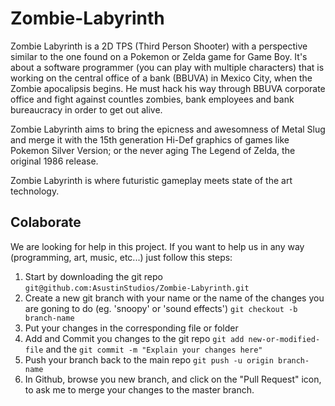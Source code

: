 Zombie-Labyrinth
================

Zombie Labyrinth is a 2D TPS (Third Person Shooter) with a perspective similar to the one found on a Pokemon or Zelda game for Game Boy. It's about a software programmer (you can play with multiple characters) that is working on the central office of a bank (BBUVA) in Mexico City, when the Zombie apocalipsis begins. He must hack his way through BBUVA corporate office and fight against countles zombies, bank employees and bank bureaucracy in order to get out alive.

Zombie Labyrinth aims to bring the epicness and awesomness of Metal Slug and merge it with the 15th generation Hi-Def graphics of games like Pokemon Silver Version; or the never aging The Legend of Zelda, the original 1986 release.

Zombie Labyrinth is where futuristic gameplay meets state of the art technology.

Colaborate
----------

We are looking for help in this project. If you want to help us in any way (programming, art, music, etc...) just follow this steps:
1. Start by downloading the git repo `git@github.com:AsustinStudios/Zombie-Labyrinth.git`
2. Create a new git branch with your name or the name of the changes you are goning to do (eg. 'snoopy' or 'sound effects') `git checkout -b branch-name`
3. Put your changes in the corresponding file or folder
4. Add and Commit you changes to the git repo `git add new-or-modified-file` and the `git commit -m "Explain your changes here"`
5. Push your branch back to the main repo `git push -u origin branch-name`
6. In Github, browse you new branch, and click on the "Pull Request" icon, to ask me to merge your changes to the master branch.
